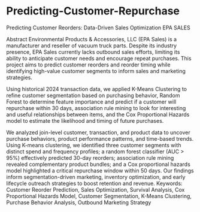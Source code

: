 # Predicting-Customer-Repurchase
Predicting Customer Reorders: Data-Driven Sales Optimization EPA SALES

Abstract
Environmental Products & Accessories, LLC (EPA Sales) is a manufacturer and reseller of
vacuum truck parts. Despite its industry presence, EPA Sales currently lacks outbound sales
efforts, limiting its ability to anticipate customer needs and encourage repeat purchases. This
project aims to predict customer reorders and reorder timing while identifying high-value
customer segments to inform sales and marketing strategies.

Using historical 2024 transaction data, we applied K-Means Clustering to refine customer
segmentation based on purchasing behavior, Random Forest to determine feature importance and
predict if a customer will repurchase within 30 days, association rule mining to look for
interesting and useful relationships between items, and the Cox Proportional Hazards model to
estimate the likelihood and timing of future purchases.

We analyzed join-level customer, transaction, and product data to uncover purchase behaviors,
product performance patterns, and time-based trends. Using K-means clustering, we identified
three customer segments with distinct spend and frequency profiles; a random forest classifier
(AUC > 95%) effectively predicted 30-day reorders; association rule mining revealed
complementary product bundles; and a Cox proportional hazards model highlighted a critical
repurchase window within 50 days. Our findings inform segmentation-driven marketing,
inventory optimization, and early lifecycle outreach strategies to boost retention and revenue.
Keywords: Customer Reorder Prediction, Sales Optimization, Survival Analysis, Cox
Proportional Hazards Model, Customer Segmentation, K-Means Clustering, Purchase Behavior
Analysis, Outbound Marketing Strategy

